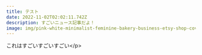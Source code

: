 ```yaml
---
title: テスト
date: 2022-11-02T02:02:11.742Z
description: すごいニュース記事だよ！
image: img/pink-white-minimalist-feminine-bakery-business-etsy-shop-cover-1200-×-250-px-1-.png
---
```

<p>これはすごいすごいすごい<﻿/p>